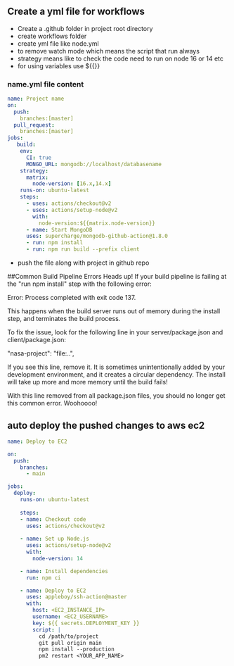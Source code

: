 ## Create a yml file for workflows


- Create a .github folder in project root directory
- create workflows folder 
- create yml file like node.yml
- to remove watch mode which means the script that run always
- strategy means like to check the code need to run on node 16 or 14 etc
- for using variables use ${{}}

### name.yml file content

```yml
name: Project name
on:
  push:
    branches:[master]
  pull_request:
    branches:[master]
jobs:
   build:
    env: 
      CI: true
      MONGO_URL: mongodb://localhost/databasename
    strategy:
      matrix:
        node-version: [16.x,14.x]
    runs-on: ubuntu-latest
    steps: 
      - uses: actions/checkout@v2
      - uses: actions/setup-node@v2
        with:
          node-version:${{matrix.node-version}}
      - name: Start MongoDB
      uses: supercharge/mongodb-github-action@1.8.0
      - run: npm install
      - run: npm run build --prefix client
```

- push the file along with project in github repo



##Common Build Pipeline Errors
Heads up! If your build pipeline is failing at the "run npm install" step with the following error:

Error: Process completed with exit code 137.

This happens when the build server runs out of memory during the install step, and terminates the build process.

To fix the issue, look for the following line in your server/package.json and client/package.json:

"nasa-project": "file:..",

If you see this line, remove it. It is sometimes unintentionally added by your development environment, and it creates a circular dependency. The install will take up more and more memory until the build fails!

With this line removed from all package.json files, you should no longer get this common error. Woohoooo!



## auto deploy the pushed changes to aws ec2 

```yml
name: Deploy to EC2

on:
  push:
    branches:
      - main

jobs:
  deploy:
    runs-on: ubuntu-latest
    
    steps:
    - name: Checkout code
      uses: actions/checkout@v2
      
    - name: Set up Node.js
      uses: actions/setup-node@v2
      with:
        node-version: 14

    - name: Install dependencies
      run: npm ci

    - name: Deploy to EC2
      uses: appleboy/ssh-action@master
      with:
        host: <EC2_INSTANCE_IP>
        username: <EC2_USERNAME>
        key: ${{ secrets.DEPLOYMENT_KEY }}
        script: |
          cd /path/to/project
          git pull origin main
          npm install --production
          pm2 restart <YOUR_APP_NAME>


```


